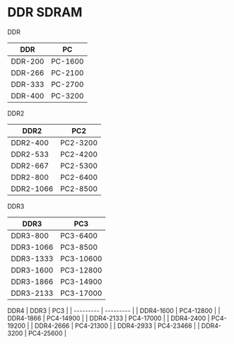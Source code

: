 DDR SDRAM
=========

DDR

| DDR     | PC      |
| ------- | ------- |
| DDR-200 | PC-1600 |
| DDR-266 | PC-2100 |
| DDR-333 | PC-2700 |
| DDR-400 | PC-3200 |

DDR2

| DDR2      | PC2      |
| --------- | -------- |
| DDR2-400  | PC2-3200 |
| DDR2-533  | PC2-4200 |
| DDR2-667  | PC2-5300 |
| DDR2-800  | PC2-6400 |
| DDR2-1066 | PC2-8500 |


DDR3

| DDR3      | PC3       |
| --------- | --------- |
| DDR3-800  | PC3-6400  |
| DDR3-1066 | PC3-8500  |
| DDR3-1333 | PC3-10600 |
| DDR3-1600 | PC3-12800 |
| DDR3-1866 | PC3-14900 |
| DDR3-2133 | PC3-17000 |

DDR4
| DDR3      | PC3       |
| --------- | --------- |
| DDR4-1600 | PC4-12800 |
| DDR4-1866 | PC4-14900 |
| DDR4-2133 | PC4-17000 |
| DDR4-2400 | PC4-19200 |
| DDR4-2666 | PC4-21300 |
| DDR4-2933 | PC4-23466 |
| DDR4-3200 | PC4-25600 |
